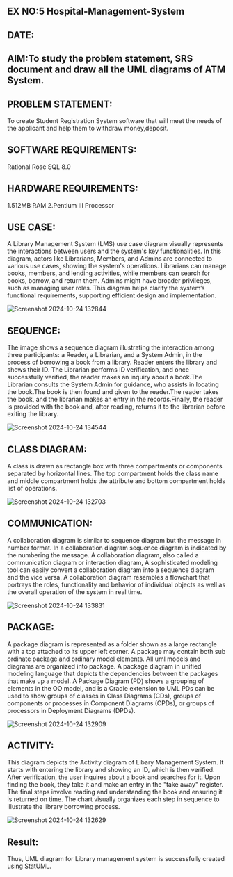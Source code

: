 ## EX NO:5 Hospital-Management-System
## DATE:
## AIM:To study the problem statement, SRS document and draw all the UML diagrams of ATM System.
## PROBLEM STATEMENT:
To create Student Registration System software that will meet the needs of the applicant and help them to withdraw money,deposit.
## SOFTWARE REQUIREMENTS:
Rational Rose
SQL 8.0
## HARDWARE REQUIREMENTS:
1.512MB RAM
2.Pentium III Processor
## USE CASE:
A Library Management System (LMS) use case diagram visually represents the interactions between users and the system's key functionalities. In this diagram, actors like Librarians, Members, and Admins are connected to various use cases, showing the system's operations. Librarians can manage books, members, and lending activities, while members can search for books, borrow, and return them. Admins might have broader privileges, such as managing user roles. This diagram helps clarify the system’s functional requirements, supporting efficient design and implementation.


![Screenshot 2024-10-24 132844](https://github.com/user-attachments/assets/43784fd1-4546-400d-b91e-301954f22b49)

## SEQUENCE:
The image shows a sequence diagram illustrating the interaction among three participants: a Reader, a Librarian, and a System Admin, in the process of borrowing a book from a library. Reader enters the library and shows their ID. The Librarian performs ID verification, and once successfully verified, the reader makes an inquiry about a book.The Librarian consults the System Admin for guidance, who assists in locating the book.The book is then found and given to the reader.The reader takes the book, and the librarian makes an entry in the records.Finally, the reader is provided with the book and, after reading, returns it to the librarian before exiting the library.


![Screenshot 2024-10-24 134544](https://github.com/user-attachments/assets/4a545d37-f43e-480f-810f-65cf968ded67)

## CLASS DIAGRAM:
A class is drawn as rectangle box with three compartments or components separated by horizontal lines. The top compartment holds the class name and middle compartment holds the attribute and bottom compartment holds list of operations.


![Screenshot 2024-10-24 132703](https://github.com/user-attachments/assets/1d710ff3-cb3f-4dc4-b635-eca0be9c6063)

## COMMUNICATION:
A collaboration diagram is similar to sequence diagram but the message in number format. In a collaboration diagram sequence diagram is indicated by the numbering the message. A collaboration diagram, also called a communication diagram or interaction diagram, A sophisticated modeling tool can easily convert a collaboration diagram into a sequence diagram and the vice versa. A collaboration diagram resembles a flowchart that portrays the roles, functionality and behavior of individual objects as well as the overall operation of the system in real time.


![Screenshot 2024-10-24 133831](https://github.com/user-attachments/assets/c3e2fb89-eb47-49af-bd5b-3a2890d535f7)

## PACKAGE:
A package diagram is represented as a folder shown as a large rectangle with a top attached to its upper left corner. A package may contain both sub ordinate package and ordinary model elements. All uml models and diagrams are organized into package. A package diagram in unified modeling language that depicts the dependencies between the packages that make up a model. A Package Diagram (PD) shows a grouping of elements in the OO model, and is a Cradle extension to UML PDs can be used to show groups of classes in Class Diagrams (CDs), groups of components or processes in Component Diagrams (CPDs), or groups of processors in Deployment Diagrams (DPDs).


![Screenshot 2024-10-24 132909](https://github.com/user-attachments/assets/2de72a81-26f1-4113-a7c0-88107fe60927)

## ACTIVITY:
This diagram depicts the Activity diagram of Libary Management System. It starts with entering the library and showing an ID, which is then verified. After verification, the user inquires about a book and searches for it. Upon finding the book, they take it and make an entry in the "take away" register. The final steps involve reading and understanding the book and ensuring it is returned on time. The chart visually organizes each step in sequence to illustrate the library borrowing process.


![Screenshot 2024-10-24 132629](https://github.com/user-attachments/assets/ea4fc474-2f37-413c-86b3-5429eff906de)
## Result:
Thus, UML diagram for Library management system is successfully created using StatUML.

